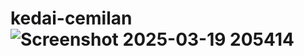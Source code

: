 # kedai-cemilan![Screenshot 2025-03-19 205414](https://github.com/user-attachments/assets/60e5f494-9bf8-46f2-acd6-3db833d45030)
